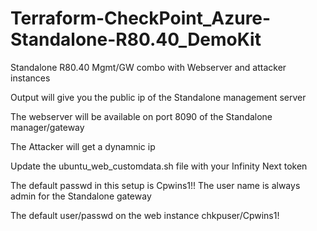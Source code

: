 # Terraform-CheckPoint_Azure-Standalone-R80.40_DemoKit
Standalone R80.40 Mgmt/GW combo with Webserver and attacker instances

Output will give you the public ip of the Standalone management server

The webserver will be available on port 8090 of the Standalone manager/gateway

The Attacker will get a dynamnic ip 

Update the ubuntu_web_customdata.sh file with your Infinity Next token

The default passwd in this setup is Cpwins1!!  The user name is always admin for the Standalone gateway

The default user/passwd on the web instance chkpuser/Cpwins1!
